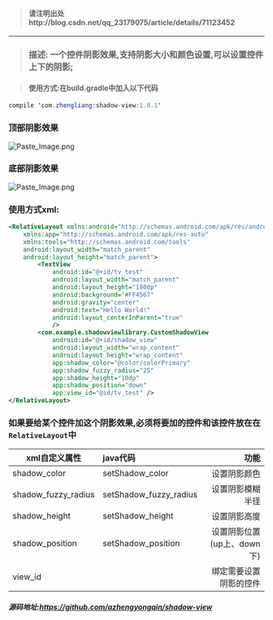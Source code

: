 > #### 请注明出处http://blog.csdn.net/qq_23179075/article/details/71123452
***
> ### 描述:  一个控件阴影效果,支持阴影大小和颜色设置,可以设置控件上下的阴影;

> #### 使用方式:在build.gradle中加入以下代码
```java
compile 'com.zhengliang:shadow-view:1.0.1'
```

### 顶部阴影效果
![Paste_Image.png](http://upload-images.jianshu.io/upload_images/2909848-9d2c92b06184e4ff.png?imageMogr2/auto-orient/strip%7CimageView2/2/w/1240)
### 底部阴影效果

![Paste_Image.png](http://upload-images.jianshu.io/upload_images/2909848-6aedc051ecfccc85.png?imageMogr2/auto-orient/strip%7CimageView2/2/w/1240)

### 使用方式xml:
```xml
<RelativeLayout xmlns:android="http://schemas.android.com/apk/res/android"
    xmlns:app="http://schemas.android.com/apk/res-auto"
    xmlns:tools="http://schemas.android.com/tools"
    android:layout_width="match_parent"
    android:layout_height="match_parent">
        <TextView
            android:id="@+id/tv_test"
            android:layout_width="match_parent"
            android:layout_height="100dp"
            android:background="#FF4567"
            android:gravity="center"
            android:text="Hello World!"
            android:layout_centerInParent="true"
            />
        <com.example.shadowviewlibrary.CustomShadowView
            android:id="@+id/shadow_view"
            android:layout_width="wrap_content"
            android:layout_height="wrap_content"
            app:shadow_color="@color/colorPrimary"
            app:shadow_fuzzy_radius="25"
            app:shadow_height="10dp"
            app:shadow_position="down"
            app:view_id="@id/tv_test" />
</RelativeLayout>
```
### 如果要给某个控件加这个阴影效果,必须将要加的控件和该控件放在在`RelativeLayout`中
| xml自定义属性| java代码| 功能|
| ------------- |:-------------| -----:|
| shadow_color | setShadow_color | 设置阴影颜色 |
| shadow_fuzzy_radius | setShadow_fuzzy_radius| 设置阴影模糊半径 |
| shadow_height | setShadow_height | 设置阴影高度 |
| shadow_position| setShadow_position | 设置阴影位置(up上、down下) |
| view_id | | 绑定需要设置阴影的控件 |
##### 源码地址:https://github.com/azhengyongqin/shadow-view
